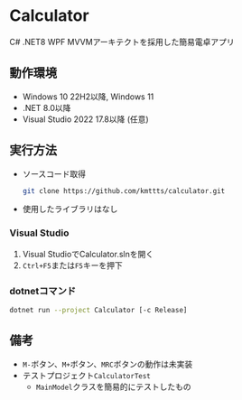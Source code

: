 # Calculator
C# .NET8 WPF MVVMアーキテクトを採用した簡易電卓アプリ

## 動作環境
- Windows 10 22H2以降, Windows 11
- .NET 8.0以降
- Visual Studio 2022 17.8以降 (任意)

## 実行方法
- ソースコード取得
    ```bash
    git clone https://github.com/kmttts/calculator.git
    ```

- 使用したライブラリはなし

### Visual Studio
1. Visual StudioでCalculator.slnを開く
2. `Ctrl+F5`または`F5`キーを押下

### dotnetコマンド
```bash
dotnet run --project Calculator [-c Release]
```

## 備考
- `M-`ボタン、`M+`ボタン、`MRC`ボタンの動作は未実装
- テストプロジェクト`CalculatorTest`
  - `MainModel`クラスを簡易的にテストしたもの
